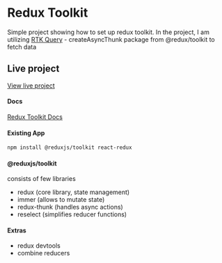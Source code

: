 # Redux Toolkit

Simple project showing how to set up redux toolkit. In the project, I am utilizing
[RTK Query](https://redux-toolkit.js.org/rtk-query/usage/migrating-to-rtk-query#implementation-using-createslice--createasyncthunk) - createAsyncThunk package from @redux/toolkit to fetch data

## Live project

[View live project](https://serengia-redux-basics.netlify.app/)

#### Docs

[Redux Toolkit Docs](https://redux-toolkit.js.org/introduction/getting-started)

#### Existing App

```sh
npm install @reduxjs/toolkit react-redux
```

#### @reduxjs/toolkit

consists of few libraries

- redux (core library, state management)
- immer (allows to mutate state)
- redux-thunk (handles async actions)
- reselect (simplifies reducer functions)

#### Extras

- redux devtools
- combine reducers
